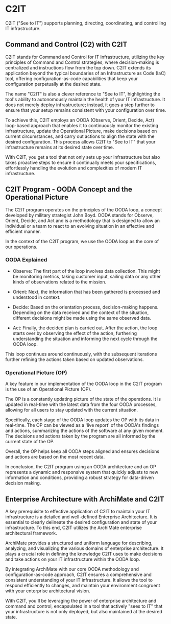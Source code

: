 # C2IT
C2IT ("See to IT") supports planning, directing, coordinating, and controlling IT infrastructure.

## Command and Control (C2) with C2IT

C2IT stands for Command and Control for IT Infrastructure, utilizing the key principles of Command and Control strategies, where decision-making is centralized and instructions flow from the top down. C2IT extends its application beyond the typical boundaries of an Infrastructure as Code (IaC) tool, offering configuration-as-code capabilities that keep your configuration perpetually at the desired state.

The name "C2IT" is also a clever reference to "See to IT", highlighting the tool's ability to autonomously maintain the health of your IT infrastructure. It does not merely deploy infrastructure; instead, it goes a step further to ensure that your setup remains consistent with your configuration over time.

To achieve this, C2IT employs an OODA (Observe, Orient, Decide, Act) loop-based approach that enables it to continuously monitor the existing infrastructure, update the Operational Picture, make decisions based on current circumstances, and carry out actions to align the state with the desired configuration. This process allows C2IT to "See to IT" that your infrastructure remains at its desired state over time.

With C2IT, you get a tool that not only sets up your infrastructure but also takes proactive steps to ensure it continually meets your specifications, effortlessly handling the evolution and complexities of modern IT infrastructure.

## C2IT Program - OODA Concept and the Operational Picture

The C2IT program operates on the principles of the OODA loop, a concept developed by military strategist John Boyd. OODA stands for Observe, Orient, Decide, and Act and is a methodology that is designed to allow an individual or a team to react to an evolving situation in an effective and efficient manner.

In the context of the C2IT program, we use the OODA loop as the core of our operations.

### OODA Explained

- Observe: The first part of the loop involves data collection. This might be monitoring metrics, taking customer input, sailing data or any other kinds of observations related to the mission.

- Orient: Next, the information that has been gathered is processed and understood in context.

- Decide: Based on the orientation process, decision-making happens. Depending on the data received and the context of the situation, different decisions might be made using the same observed data.

- Act: Finally, the decided plan is carried out. After the action, the loop starts over by observing the effect of the action, furthering understanding the situation and informing the next cycle through the OODA loop.

This loop continues around continuously, with the subsequent iterations further refining the actions taken based on updated observations.

### Operational Picture (OP)

A key feature in our implementation of the OODA loop in the C2IT program is the use of an Operational Picture (OP).

The OP is a constantly updating picture of the state of the operations. It is updated in real-time with the latest data from the four OODA processes, allowing for all users to stay updated with the current situation.

Specifically, each stage of the OODA loop updates the OP with its data in real-time. The OP can be viewed as a 'live report' of the OODA's findings and actions, summarizing the actions of the software at any given moment. The decisions and actions taken by the program are all informed by the current state of the OP.

Overall, the OP helps keep all OODA steps aligned and ensures decisions and actions are based on the most recent data.

In conclusion, the C2IT program using an OODA architecture and an OP represents a dynamic and responsive system that quickly adjusts to new information and conditions, providing a robust strategy for data-driven decision making.

## Enterprise Architecture with ArchiMate and C2IT

A key prerequisite to effective application of C2IT to maintain your IT infrastructure is a detailed and well-defined Enterprise Architecture. It is essential to clearly delineate the desired configuration and state of your infrastructure. To this end, C2IT utilizes the ArchiMate enterprise architectural framework.

ArchiMate provides a structured and uniform language for describing, analyzing, and visualizing the various domains of enterprise architecture. It plays a crucial role in defining the knowledge C2IT uses to make decisions and take actions on your IT infrastructure within the OODA loop.

By integrating ArchiMate with our core OODA methodology and configuration-as-code approach, C2IT ensures a comprehensive and consistent understanding of your IT infrastructure. It allows the tool to respond efficiently to changes, and maintain your environment congruent with your enterprise architectural vision.

With C2IT, you'll be leveraging the power of enterprise architecture and command and control, encapsulated in a tool that actively "sees to IT" that your infrastructure is not only deployed, but also maintained at the desired state.